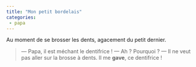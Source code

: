 ```yaml
---
title: "Mon petit bordelais"
categories:
 - papa
---
```


Au moment de se brosser les dents, agacement du petit dernier.

<!-- more -->

> — Papa, il est méchant le dentifrice !
> — Ah ? Pourquoi ?
> — Il ne veut pas aller sur la brosse à dents. Il me **gave**, ce dentifrice !
